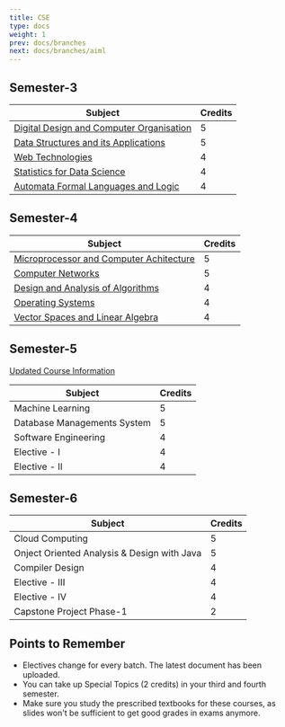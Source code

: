 ```yaml
---
title: CSE
type: docs
weight: 1
prev: docs/branches
next: docs/branches/aiml
---
```


## Semester-3

| Subject | Credits |
|---|---|
| [Digital Design and Computer Organisation](https://drive.google.com/file/d/1uf7wpzs64eKF3r9WJ1_3ggy-NOcj4y15/view?usp=sharing) | 5 |
| [Data Structures and its Applications](https://drive.google.com/file/d/1-R4_pmA_JsEGU_9kJ1Acbf69LEUJTtsg/view?usp=sharing) | 5 |
| [Web Technologies](https://drive.google.com/file/d/1AccwJzGuXxpSUFCgqNqsMEPsEgy1jBVM/view?usp=sharing) | 4 |
| [Statistics for Data Science](https://drive.google.com/file/d/1W40GVnqB1khKIRAgp_sjpaq6YAAY1MjR/view?usp=drive_link) | 4 |
| [Automata Formal Languages and Logic](https://drive.google.com/file/d/1eRIudDnXy5dBj3VeVjn34z2U7ZbDUErn/view?usp=drive_link) | 4 |


## Semester-4

| Subject | Credits |
|---|---|
| [Microprocessor and Computer Achitecture](https://drive.google.com/file/d/1r4BSq4m12Mph-ED6BMTxmIMqi0-pDB5R/view?usp=sharing) | 5 |
| [Computer Networks](https://drive.google.com/file/d/1pC4iRyhkvlxyrqsLQsagjoeFTnavQwPz/view?usp=sharing) | 5 |
| [Design and Analysis of Algorithms](https://drive.google.com/file/d/1IxC9A-nufFHseU3-vjhp5pOELEiz8fWM/view?usp=sharing) | 4 |
| [Operating Systems](https://drive.google.com/file/d/1RZ_ExLS7UBm1aPijDPGkCtkI8xOZ1_Gq/view?usp=sharing) | 4 |
| [Vector Spaces and Linear Algebra](https://drive.google.com/file/d/1gyz7logIZM1WntIwDRUd9p-MFRMr51_u/view?usp=sharing) | 4 |


## Semester-5

[Updated Course Information](https://drive.google.com/file/d/1-MSBSYvLJw5fiMKMsPVe9veq5wPQ2ZFP/view?usp=sharing)

| Subject | Credits |
|---|---|
| Machine Learning | 5 |
| Database Managements System | 5 |
| Software Engineering | 4 |
| Elective - I | 4 |
| Elective - II | 4 |


## Semester-6

| Subject | Credits |
|---|---|
| Cloud Computing | 5 |
| Onject Oriented Analysis & Design with Java | 5 |
| Compiler Design | 4 |
| Elective - III | 4 |
| Elective - IV | 4 |
| Capstone Project Phase-1 | 2 |

## Points to Remember

* Electives change for every batch. The latest document has been uploaded. 
* You can take up Special Topics (2 credits) in your third and fourth semester. 
* Make sure you study the prescribed textbooks for these courses, as slides won't be sufficient to get good grades in exams anymore. 
